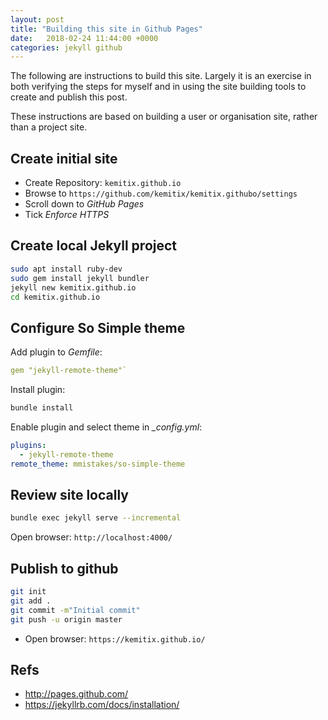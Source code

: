 ```yaml
---
layout: post
title: "Building this site in Github Pages"
date:   2018-02-24 11:44:00 +0000
categories: jekyll github
---
```

The following are instructions to build this site. Largely it is an exercise in both verifying the steps for myself and in using the site building tools to create and publish this post.

These instructions are based on building a user or organisation site, rather than a project site.

## Create initial site

* Create Repository: `kemitix.github.io`
* Browse to `https://github.com/kemitix/kemitix.githubo/settings`
* Scroll down to *GitHub Pages*
* Tick *Enforce HTTPS*

## Create local Jekyll project

```bash
sudo apt install ruby-dev
sudo gem install jekyll bundler
jekyll new kemitix.github.io
cd kemitix.github.io
```

## Configure So Simple theme

Add plugin to *Gemfile*:

```yaml
gem "jekyll-remote-theme"`
```

Install plugin:

```bash
bundle install
```

Enable plugin and select theme in *_config.yml*:

```yaml
plugins:
  - jekyll-remote-theme
remote_theme: mmistakes/so-simple-theme
```

## Review site locally

```bash
bundle exec jekyll serve --incremental
```

Open browser: `http://localhost:4000/`

## Publish to github

```bash
git init
git add .
git commit -m"Initial commit"
git push -u origin master
```

* Open browser: `https://kemitix.github.io/`

## Refs

* http://pages.github.com/
* https://jekyllrb.com/docs/installation/
